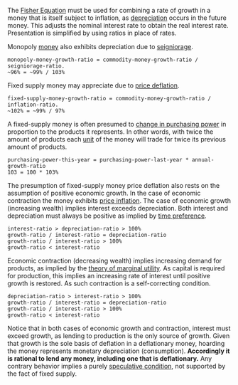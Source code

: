 The [Fisher Equation](https://en.wikipedia.org/wiki/Fisher_equation) must be used for combining a rate of growth in a money that is itself subject to inflation, as [depreciation](Depreciation-Principle) occurs in the future money. This adjusts the nominal interest rate to obtain the real interest rate. Presentation is simplified by using ratios in place of rates.

Monopoly [money](Money-Taxonomy) also exhibits depreciation due to [seigniorage](https://en.wikipedia.org/wiki/Seigniorage).
```
monopoly-money-growth-ratio = commodity-money-growth-ratio / seigniorage-ratio.
~96% = ~99% / 103%
```
Fixed supply money may appreciate due to [price deflation](https://en.wikipedia.org/wiki/Deflation).
```
fixed-supply-money-growth-ratio = commodity-money-growth-ratio / inflation-ratio.
~102% = ~99% / 97%
```
A fixed-supply money is often presumed to [change in purchasing power](Inflation-Principle) in proportion to the products it represents. In other words, with twice the amount of products each [unit](Glossary#unit) of the money will trade for twice its previous amount of products.
```
purchasing-power-this-year = purchasing-power-last-year * annual-growth-ratio
103 = 100 * 103%
```
The presumption of fixed-supply money price deflation also rests on the assumption of positive economic growth. In the case of economic contraction the money exhibits [price inflation](https://en.wikipedia.org/wiki/Inflation). The case of economic growth (increasing wealth) implies interest exceeds depreciation. Both interest and depreciation must always be positive as implied by [time preference](Time-Preference-Fallacy).
```
interest-ratio > depreciation-ratio > 100%
growth-ratio / interest-ratio = depreciation-ratio
growth-ratio / interest-ratio > 100%
growth-ratio < interest-ratio
```
Economic contraction (decreasing wealth) implies increasing demand for products, as implied by the [theory of marginal utility](https://en.wikipedia.org/wiki/Marginal_utility). As capital is required for production, this implies an increasing rate of interest until positive growth is restored. As such contraction is a self-correcting condition.
```
depreciation-ratio > interest-ratio > 100%
growth-ratio / interest-ratio = depreciation-ratio
growth-ratio / interest-ratio > 100%
growth-ratio < interest-ratio
```
Notice that in both cases of economic growth and contraction, interest must exceed growth, as lending to production is the only source of growth. Given that growth is the sole basis of deflation in a deflationary money, hoarding the money represents monetary depreciation (consumption). **Accordingly it is rational to lend any money, including one that is deflationary.** Any contrary behavior implies a purely [speculative condition](Speculative-Consumption), not supported by the fact of fixed supply.